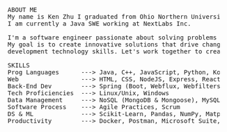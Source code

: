 <pre>
  ABOUT ME
  My name is Ken Zhu I graduated from Ohio Northern University with a BS in Computer Science in 2024. 
  I am currently a Java SWE working at NextLabs Inc.
  
  I'm a software engineer passionate about solving problems and making a positive impact. 
  My goal is to create innovative solutions that drive change while advancing my own software 
  development technology skills. Let's work together to create a better future with technology.
  
  SKILLS
  Prog Languages      ---> Java, C++, JavaScript, Python, Kotlin
  Web                 ---> HTML, CSS, NodeJS, Express, React, JWT, Flask, Websockets
  Back-End Dev        ---> Spring (Boot, Webflux, Webfilters), Reactor Core, XML/JSON, API
  Tech Proficiencies  ---> Linux/Unix, Windows
  Data Management     ---> NoSQL (MongoDB & Mongoose), MySQL
  Software Process    ---> Agile Practices, Scrum
  DS & ML             ---> Scikit-Learn, Pandas, NumPy, Matplotlib, NLTK
  Productivity        ---> Docker, Postman, Microsoft Suite, Google Suite, Git (GitHub, BitBucket)

</pre>
